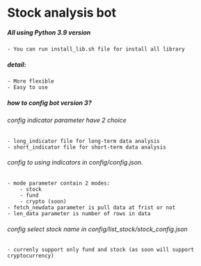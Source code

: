 # Stock analysis bot
##### All using Python 3.9 version
    - You can run install_lib.sh file for install all library
##### detail:
    - More flexible
    - Easy to use
##### how to config bot version 3?
###### config indicator parameter have 2 choice
    - long_indicator file for long-term data analysis
    - short_indicator file for short-term data analysis
###### config to using indicators in config/config.json.
    - mode parameter contain 2 modes:
        - stock
        - fund
        - crypto (soon)
    - fetch_newdata parameter is pull data at frist or not
    - len_data parameter is number of rows in data
###### config select stock name in config/list_stock/stock_config.json
    - currenly support only fund and stock (as soon will support cryptocurrency)